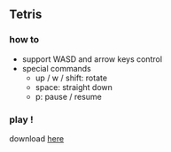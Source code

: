 ## Tetris

### how to
- support WASD and arrow keys control  
- special commands
    - up / w / shift: rotate
    - space: straight down
    - p: pause / resume

### play !
download [here](resources/Tetris.jar)
